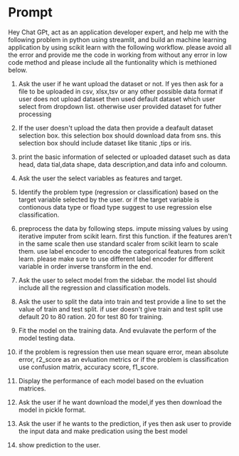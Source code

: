 # Prompt

Hey Chat GPt, act as an application developer expert, and help me with the following problem in python
using streamlit, and build an machine learning application by using scikit learn with the following workflow.
please avoid all the error and provide me the code in working from without any error in low code method and please include all the funtionality which is methioned below.

1. Ask the user if he want upload the  dataset or not. If yes then ask for a file to be uploaded in csv, xlsx,tsv or any other possible data format
if user does not upload dataset then used default dataset which user select from dropdown list.
otherwise user provided dataset for futher processing
2. If the user doesn't upload the data then provide a deafault dataset selection box. this selection box should download data from sns. this selection box should include dataset like titanic ,tips or iris.
3. print the basic information of selected or uploaded dataset such as data head, data tial,data shape, data description,and data info and coloumn.
4. Ask the user the select variables as features and target. 
5. Identify the problem  type (regression or classification) based on the target variable selected by the user.
or if the target variable is contionous data type or fload type suggest to use regression else  classification.
6. preprocess the data by following steps. impute missing values by using iterative imputer from scikit learn. first this function. 
if the features aren't in the same scale then use standard scaler from scikit learn to scale them.
use label encoder to encode the categorical features from scikit learn. please make sure to use different label encoder for different variable in order inverse transform in the end.

7. Ask the user to select model from the sidebar. the model list should include all the regression and classification models. 
8. Ask the user to split the data into train and test  provide a line to set the value of train and test split. 
if user doesn't give train and test split use default 20 to 80 ration. 20 for test 80 for training.
9. Fit the model on the training data. And evulavate the perform of the model testing data.
10. if the problem is regression then use mean square error, mean absolute error, r2_score as an evluation metrics or if the  problem is classification use confusion matrix, accuracy score, f1_score. 
11. Display the performance of each model based on the evluation matrices. 
12. Ask the user if he want download the model,if yes then download the model in pickle format. 
13. Ask the user if he wants to the prediction, if yes then ask user to provide the input data and make predication using the best model
14. show prediction to the user.
